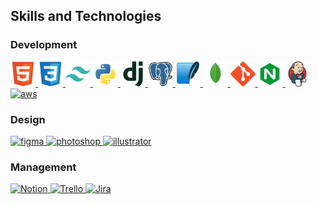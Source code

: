 ## Skills and Technologies

### Development

<a href="https://developer.mozilla.org/en-US/docs/Web/HTML" target="_blank">
  <img src="https://github.com/tyronejosee/tyronejosee/blob/main/assets/html5.svg" alt="html" width="40" height="40"/>
</a>
<a href="https://www.w3.org/Style/CSS/Overview.en.html" target="_blank">
  <img src="https://github.com/tyronejosee/tyronejosee/blob/main/assets/css3.svg" alt="css" width="40" height="40"/>
</a>
<a href="https://tailwindcss.com/" target="_blank">
  <img src="https://github.com/tyronejosee/tyronejosee/blob/main/assets/tailwindcss.svg" alt="tailwindcss" width="40" height="40"/>
</a>
<a href="https://www.python.org/" target="_blank">
  <img src="https://github.com/tyronejosee/tyronejosee/blob/main/assets/python.svg" alt="python" width="40" height="40"/>
</a>
<a href="https://www.djangoproject.com/" target="_blank">
  <img src="https://github.com/tyronejosee/tyronejosee/blob/main/assets/django.svg" alt="django" width="40" height="40"/>
</a>
<a href="https://www.postgresql.org/" target="_blank">
  <img src="https://github.com/tyronejosee/tyronejosee/blob/main/assets/postgresql.svg" alt="postgresql" width="40" height="40"/>
</a>
<a href="https://www.sqlite.org/index.html" target="_blank">
  <img src="https://github.com/tyronejosee/tyronejosee/blob/main/assets/sqlite.svg" alt="sqlite" width="40" height="40"/>
</a>
<a href="https://www.mongodb.com/" target="_blank">
  <img src="https://github.com/tyronejosee/tyronejosee/blob/main/assets/mongodb.svg" alt="mongodb" width="40" height="40"/>
</a>
<a href="https://git-scm.com/" target="_blank">
  <img src="https://github.com/tyronejosee/tyronejosee/blob/main/assets/git.svg" alt="git" width="40" height="40"/>
</a>
<a href="https://www.nginx.com/" target="_blank">
  <img src="https://github.com/tyronejosee/tyronejosee/blob/main/assets/nginx2.svg" alt="nginx" width="40" height="40"/>
</a>
<a href="https://www.jenkins.io/" target="_blank">
  <img src="https://github.com/tyronejosee/tyronejosee/blob/main/assets/jenkins.svg" alt="jenkins" width="40" height="40"/>
</a>
<a href="" target="_blank">
  <img src="" alt="aws" width="40" height="40"/>
</a>

### Design

<a href="" target="_blank">
  <img src="" alt="figma" width="40" height="40"/>
</a>
<a href="" target="_blank">
  <img src="" alt="photoshop" width="40" height="40"/>
</a>
<a href="" target="_blank">
  <img src="" alt="illustrator" width="40" height="40"/>
</a>

### Management

<a href="" target="_blank">
  <img src="" alt="Notion" width="40" height="40"/>
</a>
<a href="" target="_blank">
  <img src="" alt="Trello" width="40" height="40"/>
</a>
<a href="" target="_blank">
  <img src="" alt="Jira" width="40" height="40"/>
</a>
